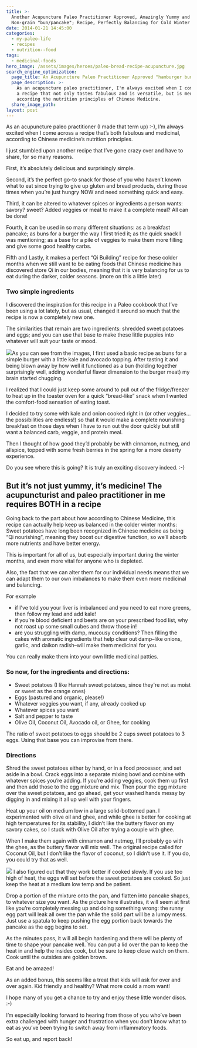 ```yaml
---
title: >-
  Another Acupuncture Paleo Practitioner Approved, Amazingly Yummy and Filling
  Non-grain "bun/pancake"; Recipe, Perfectly Balancing for Cold Winter Months
date: 2014-01-21 14:45:00
categories:
  - my-paleo-life
  - recipes
  - nutrition--food
tags:
  - medicinal-foods
hero_image: /assets/images/heroes/paleo-bread-recipe-acupuncture.jpg
search_engine_optimization:
  page_title: An Acupuncture Paleo Practitioner Approved "hamburger bun" Recipe
  page_description: >-
    As an acupuncture paleo practitioner, I'm always excited when I come across
    a recipe that not only tastes fabulous and is versatile, but is medicinal
    according the nutrition principles of Chinese Medicine.
  share_image_path:
layout: post
---
```


As an acupuncture paleo practitioner (I made that term up) :-), I’m always excited when I come across a recipe that’s both fabulous and medicinal, according to Chinese medicine’s nutrition principles.

I just stumbled upon another recipe that I’ve gone crazy over and have to share, for so many reasons.

First, it’s absolutely delicious and surprisingly simple.

Second, it’s the perfect go-to snack for those of you who haven’t known what to eat since trying to give up gluten and bread products, during those times when you’re just hungry NOW and need something quick and easy.

Third, it can be altered to whatever spices or ingredients a person wants: savory? sweet? Added veggies or meat to make it a complete meal? All can be done!

Fourth, it can be used in so many different situations: as a breakfast pancake; as buns for a burger the way I first tried it; as the quick snack I was mentioning; as a base for a pile of veggies to make them more filling and give some good healthy carbs.

Fifth and Lastly, it makes a perfect “Qi Building” recipe for these colder months when we still want to be eating foods that Chinese medicine has discovered store Qi in our bodies, meaning that it is very balancing for us to eat during the darker, colder seasons. (more on this a little later)

### Two simple ingredients

I discovered the inspiration for this recipe in a Paleo cookbook that I’ve been using a lot lately, but as usual, changed it around so much that the recipe is now a completely new one.

The similarities that remain are two ingredients: shredded sweet potatoes and eggs; and you can use that base to make these little puppies into whatever will suit your taste or mood.

![](http://ih.constantcontact.com/fs124/1102844965003/img/176.jpg)As you can see from the images, I first used a basic recipe as buns for a simple burger with a little kale and avocado topping. After tasting it and being blown away by how well it functioned as a bun (holding together surprisingly well, adding wonderful flavor dimension to the burger meat) my brain started chugging.

I realized that I could just keep some around to pull out of the fridge/freezer to heat up in the toaster oven for a quick “bread-like” snack when I wanted the comfort-food sensation of eating toast.

I decided to try some with kale and onion cooked right in (or other veggies…the possibilities are endless!) so that it would make a complete nourishing breakfast on those days when I have to run out the door quickly but still want a balanced carb, veggie, and protein meal.

Then I thought of how good they’d probably be with cinnamon, nutmeg, and allspice, topped with some fresh berries in the spring for a more deserty experience.

Do you see where this is going? It is truly an exciting discovery indeed. :-)

## But it’s not just yummy, it’s medicine! The acupuncturist and paleo practitioner in me requires BOTH in a recipe

Going back to the part about how according to Chinese Medicine, this recipe can actually help keep us balanced in the colder winter months: Sweet potatoes have long been recognized in Chinese medicine as being “Qi nourishing”, meaning they boost our digestive function, so we’ll absorb more nutrients and have better energy.

This is important for all of us, but especially important during the winter months, and even more vital for anyone who is depleted.

Also, the fact that we can alter them for our individual needs means that we can adapt them to our own imbalances to make them even more medicinal and balancing.

For example

* if I’ve told you your liver is imbalanced and you need to eat more greens, then follow my lead and add kale!
* if you’re blood deficient and beets are on your prescribed food list, why not roast up some small cubes and throw those in!
* are you struggling with damp, mucousy conditions? Then filling the cakes with aromatic ingredients that help clear out damp–like onions, garlic, and daikon radish–will make them medicinal for you.

You can really make them into your own little medicinal patties.

### So now, for the ingredients and directions:

* Sweet potatoes (I like Hannah sweet potatoes, since they're not as moist or sweet as the orange ones)
* Eggs (pastured and organic, please!)
* Whatever veggies you want, if any, already cooked up
* Whatever spices you want
* Salt and pepper to taste
* Olive Oil, Coconut Oil, Avocado oil, or Ghee, for cooking

The ratio of sweet potatoes to eggs should be 2 cups sweet potatoes to 3 eggs. Using that base you can improvise from there.

### Directions

Shred the sweet potatoes either by hand, or in a food processor, and set aside in a bowl. Crack eggs into a separate mixing bowl and combine with whatever spices you’re adding. If you’re adding veggies, cook them up first and then add those to the egg mixture and mix. Then pour the egg mixture over the sweet potatoes, and go ahead, get your washed hands messy by digging in and mixing it all up well with your fingers.

Heat up your oil on medium low in a large solid-bottomed pan. I experimented with olive oil and ghee, and while ghee is better for cooking at high temperatures for its stability, I didn’t like the buttery flavor on my savory cakes, so I stuck with Olive Oil after trying a couple with ghee.

When I make them again with cinnamon and nutmeg, I’ll probably go with the ghee, as the buttery flavor will mix well. The original recipe called for Coconut Oil, but I don’t like the flavor of coconut, so I didn’t use it. If you do, you could try that as well.

![](http://ih.constantcontact.com/fs124/1102844965003/img/174.jpg) I also figured out that they work better if cooked slowly. If you use too high of heat, the eggs will set before the sweet potatoes are cooked. So just keep the heat at a medium low temp and be patient.

Drop a portion of the mixture onto the pan, and flatten into pancake shapes, to whatever size you want. As the picture here illustrates, it will seem at first like you’re completely messing up and doing something wrong: the runny egg part will leak all over the pan while the solid part will be a lumpy mess. Just use a spatula to keep pushing the egg portion back towards the pancake as the egg begins to set.

As the minutes pass, it will all begin hardening and there will be plenty of time to shape your pancake well. You can put a lid over the pan to keep the heat in and help the insides cook, but be sure to keep close watch on them. Cook until the outsides are golden brown.

Eat and be amazed!

As an added bonus, this seems like a treat that kids will ask for over and over again. Kid friendly and healthy? What more could a mom want!

I hope many of you get a chance to try and enjoy these little wonder discs. :-)

I’m especially looking forward to hearing from those of you who’ve been extra challenged with hunger and frustration when you don’t know what to eat as you’ve been trying to switch away from inflammatory foods.

So eat up, and report back!

&nbsp;